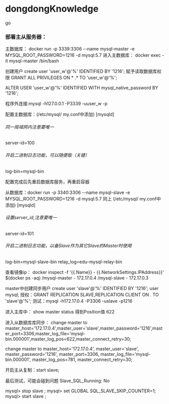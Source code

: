 # dongdongKnowledge
go



### 部署主从服务器：

主数据库：
docker run -p 3339:3306 --name mysql-master -e MYSQL_ROOT_PASSWORD=1216 -d mysql:5.7
进入主数据库：
docker exec -it mysql-master /bin/bash

创建用户
create user 'user_w'@'%' IDENTIFIED BY '1216';
赋予读取数据库权限
GRANT ALL PRIVILEGES ON * .* TO 'user_w'@'%';

ALTER USER 'user_w'@'%' IDENTIFIED WITH mysql_native_password BY '1216';

程序外连接:mysql -h127.0.0.1 -P3339 -uuser_w -p

配置主数据库：(/etc/mysql/ my.conf中添加)
[mysqld]
###### 同一局域网内注意要唯一
server-id=100  
###### 开启二进制日志功能，可以随便取（关键）
log-bin=mysql-bin

配置完成后先重启数据库服务，再重启容器


从数据库：docker run -p 3340:3306 --name mysql-slave -e MYSQL_ROOT_PASSWORD=1216 -d mysql:5.7
同上
(/etc/mysql/ my.conf中添加)
[mysqld]
###### 设置server_id,注意要唯一
server-id=101  
###### 开启二进制日志功能，以备Slave作为其它Slave的Master时使用
log-bin=mysql-slave-bin 
relay_log=edu-mysql-relay-bin

查看镜像ip：
docker inspect -f '{{.Name}} - {{.NetworkSettings.IPAddress}}' $(docker ps -aq)
/mysql-master - 172.17.0.4
/mysql-slave - 172.17.0.3

master中创建同步用户
create user 'slave'@'%' IDENTIFIED BY '1216';
user mysql;
授权：GRANT REPLICATION SLAVE,REPLICATION CLIENT ON *.* TO 'slave'@'%';
测试：mysql -h172.17.0.4 -P3306 -uslave -p1216


进入主库中：
show master status
得到Position值
622

进入从数据库库同步：
change master to master_host='172.17.0.4',master_user='slave',master_password='1216',master_port=3306,master_log_file='mysql-bin.000001',master_log_pos=622,master_connect_retry=30;


change master to master_host='172.17.0.4', master_user='slave', master_password='1216', master_port=3306, master_log_file='mysql-bin.000001', master_log_pos=781, master_connect_retry=30;

开启主从复制：start slave;






最后测试，可能会碰到问题
Slave_SQL_Running: No

mysql> stop slave ;
mysql> set GLOBAL SQL_SLAVE_SKIP_COUNTER=1;
mysql> start slave ;